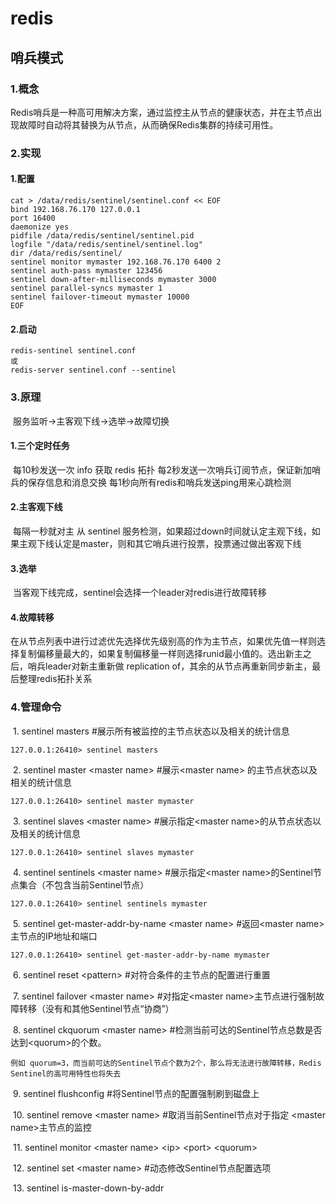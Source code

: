 # redis

## 哨兵模式

### 	1.概念 

Redis哨兵是一种高可用解决方案，通过监控主从节点的健康状态，并在主节点出现故障时自动将其替换为从节点，从而确保Redis集群的持续可用性。

### 	2.实现

#### 		1.配置

```
cat > /data/redis/sentinel/sentinel.conf << EOF
bind 192.168.76.170 127.0.0.1
port 16400
daemonize yes
pidfile /data/redis/sentinel/sentinel.pid
logfile "/data/redis/sentinel/sentinel.log"
dir /data/redis/sentinel/
sentinel monitor mymaster 192.168.76.170 6400 2
sentinel auth-pass mymaster 123456
sentinel down-after-milliseconds mymaster 3000
sentinel parallel-syncs mymaster 1
sentinel failover-timeout mymaster 10000
EOF
```

#### 		2.启动

```
redis-sentinel sentinel.conf
或
redis-server sentinel.conf --sentinel
```

### 	3.原理

​	服务监听->主客观下线->选举->故障切换

#### 			1.三个定时任务

​		每10秒发送一次 info 获取 redis 拓扑 每2秒发送一次哨兵订阅节点，保证新加哨兵的保存信息和消息交换 每1秒向所有redis和哨兵发送ping用来心跳检测

#### 			2.主客观下线

​		每隔一秒就对主 从 sentinel 服务检测，如果超过down时间就认定主观下线，如果主观下线认定是master，则和其它哨兵进行投票，投票通过做出客观下线

#### 			3.选举

​		当客观下线完成，sentinel会选择一个leader对redis进行故障转移

#### 	4.故障转移

​		在从节点列表中进行过滤优先选择优先级别高的作为主节点，如果优先值一样则选择复制偏移量最大的，如果复制偏移量一样则选择runid最小值的。选出新主之后，哨兵leader对新主重新做 replication of，其余的从节点再重新同步新主，最后整理redis拓扑关系

### 4.管理命令

​	1. sentinel masters #展示所有被监控的主节点状态以及相关的统计信息

```
127.0.0.1:26410> sentinel masters
```

​	2. sentinel master \<master name\> #展示\<master name\> 的主节点状态以及相关的统计信息

```
127.0.0.1:26410> sentinel master mymaster
```

​	3. sentinel slaves \<master name\> #展示指定\<master name\>的从节点状态以及相关的统计信息

```
127.0.0.1:26410> sentinel slaves mymaster
```

​	4. sentinel sentinels \<master name\> #展示指定\<master name\>的Sentinel节点集合（不包含当前Sentinel节点）

```
127.0.0.1:26410> sentinel sentinels mymaster
```

​	5. sentinel get-master-addr-by-name \<master name\> #返回\<master name\>主节点的IP地址和端⼝

```
127.0.0.1:26410> sentinel get-master-addr-by-name mymaster
```

​	6. sentinel reset \<pattern\> #对符合条件的主节点的配置进⾏重置

​	7. sentinel failover \<master name\> #对指定\<master name\>主节点进⾏强制故障转移（没有和其他Sentinel节点“协商”）

​	8. sentinel ckquorum \<master name\> #检测当前可达的Sentinel节点总数是否达到\<quorum\>的个数。

```
例如 quorum=3，⽽当前可达的Sentinel节点个数为2个，那么将⽆法进⾏故障转移，Redis Sentinel的⾼可⽤特性也将失去
```

​	9. sentinel flushconfig #将Sentinel节点的配置强制刷到磁盘上

​	10. sentinel remove \<master name\> #取消当前Sentinel节点对于指定 \<master name\>主节点的监控

​	11. sentinel monitor \<master name\> \<ip\> \<port\> \<quorum\>

​	12. sentinel set \<master name\> #动态修改Sentinel节点配置选项

​	13. sentinel is-master-down-by-addr 


